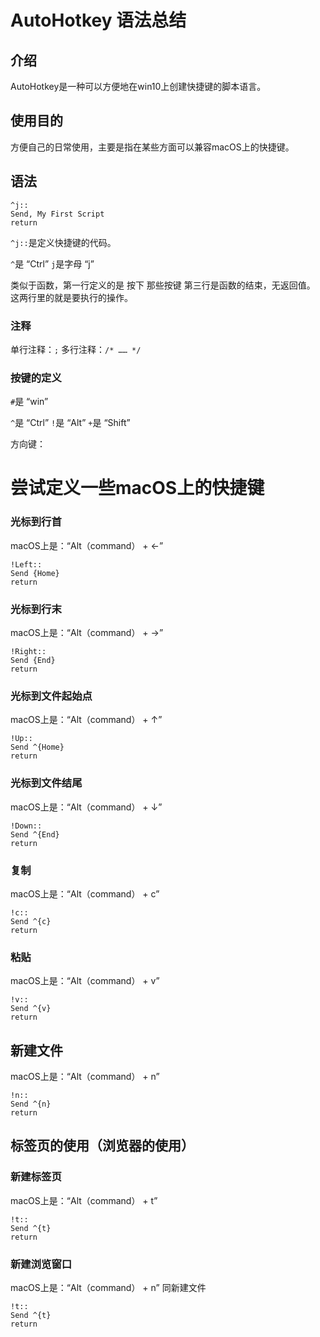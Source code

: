 # AutoHotkey 语法总结

## 介绍

AutoHotkey是一种可以方便地在win10上创建快捷键的脚本语言。

## 使用目的

方便自己的日常使用，主要是指在某些方面可以兼容macOS上的快捷键。

## 语法

```ahk
^j::
Send, My First Script
return
```

```^j::```是定义快捷键的代码。

```^```是 “Ctrl”
```j```是字母 “j”

类似于函数，第一行定义的是 按下 那些按键
第三行是函数的结束，无返回值。
这两行里的就是要执行的操作。

### 注释

单行注释：```;```
多行注释：```/* …… */```

### 按键的定义

```#```是 “win”

```^```是 “Ctrl”
```!```是 “Alt”
```+```是 “Shift”

方向键：


# 尝试定义一些macOS上的快捷键

### 光标到行首

macOS上是：“Alt（command） + $\leftarrow$”
 ```
!Left::
Send {Home}
return
```

### 光标到行末

macOS上是：“Alt（command） + $\rightarrow$”

```
!Right::
Send {End}
return
```

### 光标到文件起始点

macOS上是：“Alt（command） + $\uparrow$”

```
!Up::
Send ^{Home}
return
```

### 光标到文件结尾

macOS上是：“Alt（command） + $\downarrow$”

```
!Down::
Send ^{End}
return
```

### 复制

macOS上是：“Alt（command） + c”

```
!c::
Send ^{c}
return
```

### 粘贴

macOS上是：“Alt（command） + v”

```
!v::
Send ^{v}
return
```

## 新建文件

macOS上是：“Alt（command） + n”

```
!n::
Send ^{n}
return
```

## 标签页的使用（浏览器的使用）

### 新建标签页

macOS上是：“Alt（command） + t”
```
!t::
Send ^{t}
return
```

### 新建浏览窗口

macOS上是：“Alt（command） + n”
同新建文件

```{.line-numbers}
!t::
Send ^{t}
return
```